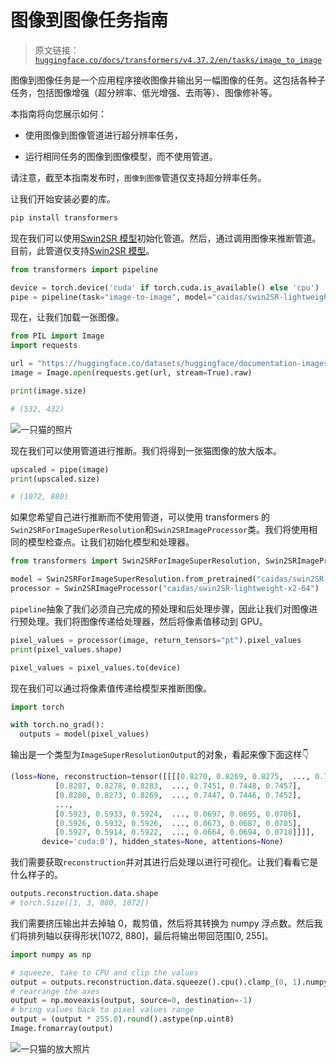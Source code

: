# 图像到图像任务指南

> 原文链接：[`huggingface.co/docs/transformers/v4.37.2/en/tasks/image_to_image`](https://huggingface.co/docs/transformers/v4.37.2/en/tasks/image_to_image)

图像到图像任务是一个应用程序接收图像并输出另一幅图像的任务。这包括各种子任务，包括图像增强（超分辨率、低光增强、去雨等）、图像修补等。

本指南将向您展示如何：

+   使用图像到图像管道进行超分辨率任务，

+   运行相同任务的图像到图像模型，而不使用管道。

请注意，截至本指南发布时，`图像到图像`管道仅支持超分辨率任务。

让我们开始安装必要的库。

```py
pip install transformers
```

现在我们可以使用[Swin2SR 模型](https://huggingface.co/caidas/swin2SR-lightweight-x2-64)初始化管道。然后，通过调用图像来推断管道。目前，此管道仅支持[Swin2SR 模型](https://huggingface.co/models?sort=trending&search=swin2sr)。

```py
from transformers import pipeline

device = torch.device('cuda' if torch.cuda.is_available() else 'cpu')
pipe = pipeline(task="image-to-image", model="caidas/swin2SR-lightweight-x2-64", device=device)
```

现在，让我们加载一张图像。

```py
from PIL import Image
import requests

url = "https://huggingface.co/datasets/huggingface/documentation-images/resolve/main/transformers/tasks/cat.jpg"
image = Image.open(requests.get(url, stream=True).raw)

print(image.size)
```

```py
# (532, 432)
```

![一只猫的照片](img/5579617dcca3856fe157c96460c7ccc9.png)

现在我们可以使用管道进行推断。我们将得到一张猫图像的放大版本。

```py
upscaled = pipe(image)
print(upscaled.size)
```

```py
# (1072, 880)
```

如果您希望自己进行推断而不使用管道，可以使用 transformers 的`Swin2SRForImageSuperResolution`和`Swin2SRImageProcessor`类。我们将使用相同的模型检查点。让我们初始化模型和处理器。

```py
from transformers import Swin2SRForImageSuperResolution, Swin2SRImageProcessor 

model = Swin2SRForImageSuperResolution.from_pretrained("caidas/swin2SR-lightweight-x2-64").to(device)
processor = Swin2SRImageProcessor("caidas/swin2SR-lightweight-x2-64")
```

`pipeline`抽象了我们必须自己完成的预处理和后处理步骤，因此让我们对图像进行预处理。我们将图像传递给处理器，然后将像素值移动到 GPU。

```py
pixel_values = processor(image, return_tensors="pt").pixel_values
print(pixel_values.shape)

pixel_values = pixel_values.to(device)
```

现在我们可以通过将像素值传递给模型来推断图像。

```py
import torch

with torch.no_grad():
  outputs = model(pixel_values)
```

输出是一个类型为`ImageSuperResolutionOutput`的对象，看起来像下面这样👇

```py
(loss=None, reconstruction=tensor([[[[0.8270, 0.8269, 0.8275,  ..., 0.7463, 0.7446, 0.7453],
          [0.8287, 0.8278, 0.8283,  ..., 0.7451, 0.7448, 0.7457],
          [0.8280, 0.8273, 0.8269,  ..., 0.7447, 0.7446, 0.7452],
          ...,
          [0.5923, 0.5933, 0.5924,  ..., 0.0697, 0.0695, 0.0706],
          [0.5926, 0.5932, 0.5926,  ..., 0.0673, 0.0687, 0.0705],
          [0.5927, 0.5914, 0.5922,  ..., 0.0664, 0.0694, 0.0718]]]],
       device='cuda:0'), hidden_states=None, attentions=None)
```

我们需要获取`reconstruction`并对其进行后处理以进行可视化。让我们看看它是什么样子的。

```py
outputs.reconstruction.data.shape
# torch.Size([1, 3, 880, 1072])
```

我们需要挤压输出并去掉轴 0，裁剪值，然后将其转换为 numpy 浮点数。然后我们将排列轴以获得形状[1072, 880]，最后将输出带回范围[0, 255]。

```py
import numpy as np

# squeeze, take to CPU and clip the values
output = outputs.reconstruction.data.squeeze().cpu().clamp_(0, 1).numpy()
# rearrange the axes
output = np.moveaxis(output, source=0, destination=-1)
# bring values back to pixel values range
output = (output * 255.0).round().astype(np.uint8)
Image.fromarray(output)
```

![一只猫的放大照片](img/bddb9797cb61a73629120e3f5fb0035f.png)
